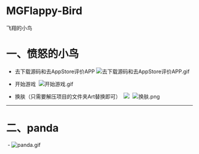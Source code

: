 # MGFlappy-Bird
飞翔的小鸟

# 一、愤怒的小鸟
- 去下载源码和去AppStore评价APP
  ![去下载源码和去AppStore评价APP.gif](http://upload-images.jianshu.io/upload_images/1429890-407c9bc0b493142d.gif?imageMogr2/auto-orient/strip)

- 开始游戏
  ![开始游戏.gif](http://upload-images.jianshu.io/upload_images/1429890-769bd27007f6e80f.gif?imageMogr2/auto-orient/strip)

- 换肤（只需要解压项目的文件夹Art替换即可）
  ![](http://upload-images.jianshu.io/upload_images/1429890-4fdbb1b2f47a4b77.gif?imageMogr2/auto-orient/strip)
  ![换肤.png](http://upload-images.jianshu.io/upload_images/1429890-ef6c18dbf976e207.png?imageMogr2/auto-orient/strip%7CimageView2/2/w/1240)
***

# 二、panda
  - ![panda.gif](http://upload-images.jianshu.io/upload_images/1429890-fb4c72e42fc4ce58.gif?imageMogr2/auto-orient/strip)
